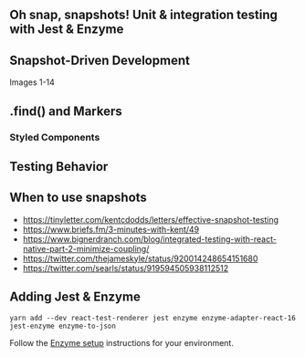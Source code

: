 ## Oh snap, snapshots! Unit & integration testing with Jest & Enzyme


## Snapshot-Driven Development

Images 1-14

## .find() and Markers

### Styled Components

## Testing Behavior

## When to use snapshots

- https://tinyletter.com/kentcdodds/letters/effective-snapshot-testing
- https://www.briefs.fm/3-minutes-with-kent/49
- https://www.bignerdranch.com/blog/integrated-testing-with-react-native-part-2-minimize-coupling/
- https://twitter.com/thejameskyle/status/920014248654151680
- https://twitter.com/searls/status/919594505938112512

## Adding Jest & Enzyme

```
yarn add --dev react-test-renderer jest enzyme enzyme-adapter-react-16 jest-enzyme enzyme-to-json
```

Follow the [Enzyme setup][enzyme-setup] instructions for your environment.

[enzyme-setup]: https://github.com/blainekasten/enzyme-matchers/tree/master/packages/jest-enzyme#setup
